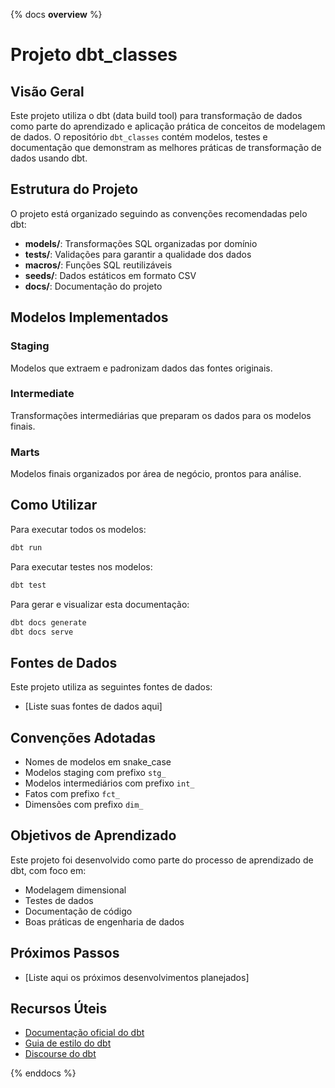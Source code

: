 {% docs __overview__ %}

# Projeto dbt_classes

## Visão Geral

Este projeto utiliza o dbt (data build tool) para transformação de dados como parte do aprendizado e aplicação prática de conceitos de modelagem de dados. O repositório `dbt_classes` contém modelos, testes e documentação que demonstram as melhores práticas de transformação de dados usando dbt.

## Estrutura do Projeto

O projeto está organizado seguindo as convenções recomendadas pelo dbt:

- **models/**: Transformações SQL organizadas por domínio
- **tests/**: Validações para garantir a qualidade dos dados
- **macros/**: Funções SQL reutilizáveis
- **seeds/**: Dados estáticos em formato CSV
- **docs/**: Documentação do projeto

## Modelos Implementados

### Staging
Modelos que extraem e padronizam dados das fontes originais.

### Intermediate
Transformações intermediárias que preparam os dados para os modelos finais.

### Marts
Modelos finais organizados por área de negócio, prontos para análise.

## Como Utilizar

Para executar todos os modelos:

```bash
dbt run
```

Para executar testes nos modelos:

```bash
dbt test
```

Para gerar e visualizar esta documentação:

```bash
dbt docs generate
dbt docs serve
```

## Fontes de Dados

Este projeto utiliza as seguintes fontes de dados:
- [Liste suas fontes de dados aqui]

## Convenções Adotadas

- Nomes de modelos em snake_case
- Modelos staging com prefixo `stg_`
- Modelos intermediários com prefixo `int_`
- Fatos com prefixo `fct_`
- Dimensões com prefixo `dim_`

## Objetivos de Aprendizado

Este projeto foi desenvolvido como parte do processo de aprendizado de dbt, com foco em:
- Modelagem dimensional
- Testes de dados
- Documentação de código
- Boas práticas de engenharia de dados

## Próximos Passos

- [Liste aqui os próximos desenvolvimentos planejados]

## Recursos Úteis

- [Documentação oficial do dbt](https://docs.getdbt.com/)
- [Guia de estilo do dbt](https://github.com/dbt-labs/corp/blob/main/dbt_style_guide.md)
- [Discourse do dbt](https://discourse.getdbt.com/)

{% enddocs %}
